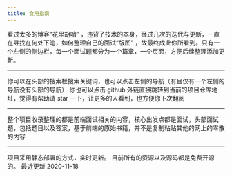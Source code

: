 ```yaml
---
title: 食用指南
---
```


看过太多的博客“花里胡哨” ，违背了技术的本身，经过几次的迭代与更新，一直在寻找在何处下笔，如何整理自己的面试“版图” ，故最终成此你所看到。只有一个左侧的侧边栏，每一个面试题都分为一个篇章，一个页面，方便后续整理添加更新。

<hr />

你可以在头部的搜索栏搜索关键词，也可以点击左侧的导航（有且仅有一个左侧的导航没有头部的导航）
你也可以点击 github 外链直接跳转到当前的项目仓库地址，觉得有帮助请 star 一下，让更多的人看到，也方便你下次翻阅

<hr />

整个项目收录整理的都是前端面试相关的内容，核心出发点都是面试，头部面试题，包括题目以及答案，基于前端的原始书籍，并不是复制粘贴其他的网上的零散的内容

<hr />
项目采用静态部署的方式，实时更新。 目前所有的资源以及源码都是免费开源的。 最近更新 2020-11-18
